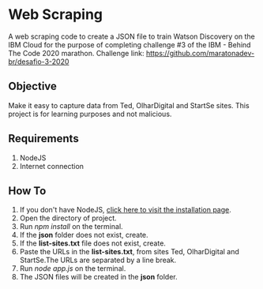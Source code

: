 # Web Scraping
 A web scraping code to create a JSON file to train Watson Discovery on the IBM Cloud for the purpose of completing challenge #3 of the IBM - Behind The Code 2020 marathon.  Challenge link: https://github.com/maratonadev-br/desafio-3-2020

## Objective
Make it easy to capture data from Ted, OlharDigital and StartSe sites. This project is for learning purposes and not malicious.

 ## Requirements
 1. NodeJS
 2. Internet connection

 ## How To
 1. If you don't have NodeJS, [click here to visit the installation page](https://nodejs.org/pt-br/download/package-manager).
 2. Open the directory of project.
 3. Run *npm install* on the terminal.
 4. If the **json** folder does not exist, create.
 5. If the **list-sites.txt** file does not exist, create.
 6. Paste the URLs in the **list-sites.txt**, from sites Ted, OlharDigital and StartSe.The URLs are separated by a line break.
 7. Run *node app.js* on the terminal.
 8. The JSON files will be created in the **json** folder.